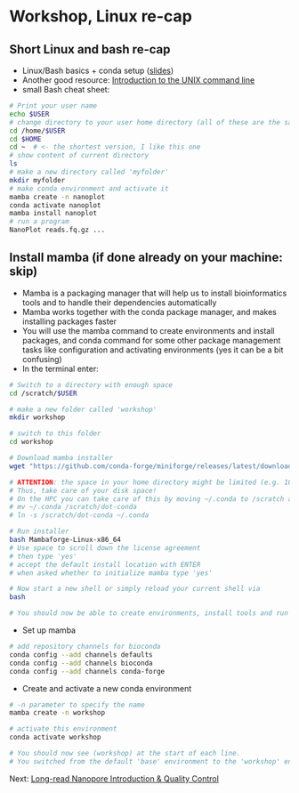 # Workshop, Linux re-cap

## Short Linux and bash re-cap

* Linux/Bash basics + conda setup ([slides](https://docs.google.com/presentation/d/14xELo7lDbd-FYuy144ZDK1tV_ZBdBYun_COelrKYWps/edit?usp=sharing))
* Another good resource: [Introduction to the UNIX command line](https://ngs-docs.github.io/2021-august-remote-computing/introduction-to-the-unix-command-line.html)
* small Bash cheat sheet:

```bash
# Print your user name
echo $USER
# change directory to your user home directory (all of these are the same)
cd /home/$USER
cd $HOME
cd ~  # <- the shortest version, I like this one
# show content of current directory
ls
# make a new directory called 'myfolder'
mkdir myfolder
# make conda environment and activate it
mamba create -n nanoplot
conda activate nanoplot
mamba install nanoplot
# run a program
NanoPlot reads.fq.gz ...
```

## Install mamba (if done already on your machine: skip)

* Mamba is a packaging manager that will help us to install bioinformatics tools and to handle their dependencies automatically
* Mamba works together with the conda package manager, and makes installing packages faster
* You will use the mamba command to create environments and install packages, and conda command for some other package management tasks like configuration and activating environments (yes it can be a bit confusing)
* In the terminal enter:

```bash
# Switch to a directory with enough space
cd /scratch/$USER

# make a new folder called 'workshop'
mkdir workshop

# switch to this folder
cd workshop

# Download mamba installer
wget "https://github.com/conda-forge/miniforge/releases/latest/download/Mambaforge-Linux-x86_64.sh"

# ATTENTION: the space in your home directory might be limited (e.g. 10 GB) and per default conda installs tools into ~/.conda/envs
# Thus, take care of your disk space!
# On the HPC you can take care of this by moving ~/.conda to /scratch and making a symlink from your home directory:
# mv ~/.conda /scratch/dot-conda
# ln -s /scratch/dot-conda ~/.conda

# Run installer
bash Mambaforge-Linux-x86_64
# Use space to scroll down the license agreement
# then type 'yes'
# accept the default install location with ENTER
# when asked whether to initialize mamba type 'yes'

# Now start a new shell or simply reload your current shell via
bash

# You should now be able to create environments, install tools and run them
```

* Set up mamba

```bash
# add repository channels for bioconda
conda config --add channels defaults
conda config --add channels bioconda
conda config --add channels conda-forge
```

* Create and activate a new conda environment

```bash
# -n parameter to specify the name
mamba create -n workshop

# activate this environment
conda activate workshop

# You should now see (workshop) at the start of each line.
# You switched from the default 'base' environment to the 'workshop' environment.
```

Next: [Long-read Nanopore Introduction & Quality Control](nanopore.md)
